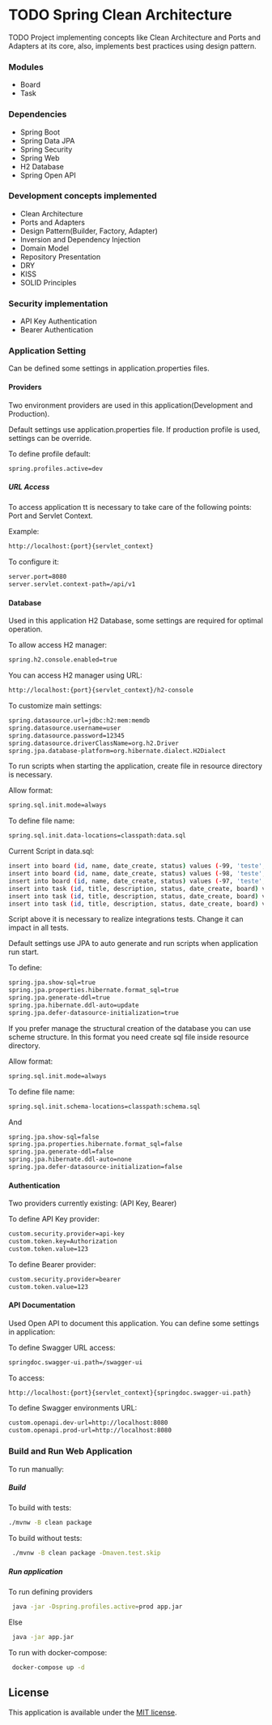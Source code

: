 # TODO Spring Clean Architecture
TODO Project implementing concepts like Clean Architecture and Ports and Adapters at its core, also, implements best practices using design pattern.


### Modules
* Board
* Task

### Dependencies
* Spring Boot
* Spring Data JPA
* Spring Security
* Spring Web
* H2 Database
* Spring Open API

### Development concepts implemented
* Clean Architecture
* Ports and Adapters
* Design Pattern(Builder, Factory, Adapter)
* Inversion and Dependency Injection
* Domain Model
* Repository Presentation
* DRY
* KISS
* SOLID Principles

### Security implementation
* API Key Authentication
* Bearer Authentication

### Application Setting

Can be defined some settings in application.properties files.

#### Providers

Two environment providers are used in this application(Development and Production).

Default settings use application.properties file. If production profile is used, settings can be override.

To define profile default:

```bash
spring.profiles.active=dev
```


##### URL Access

To access application tt is necessary to take care of the following points: Port and Servlet Context. 

Example:

```bash
http://localhost:{port}{servlet_context}
```
  
To configure it:

```bash
server.port=8080
server.servlet.context-path=/api/v1
```

#### Database 

Used in this application H2 Database, some settings are required for optimal operation.

To allow access H2 manager:

```bash
spring.h2.console.enabled=true
```

You can access H2 manager using URL:

```bash
http://localhost:{port}{servlet_context}/h2-console
```

To customize main settings:

```bash
spring.datasource.url=jdbc:h2:mem:memdb
spring.datasource.username=user
spring.datasource.password=12345
spring.datasource.driverClassName=org.h2.Driver
spring.jpa.database-platform=org.hibernate.dialect.H2Dialect
```

To run scripts when starting the application, create file in resource directory is necessary.

Allow format:

```bash
spring.sql.init.mode=always
```

To define file name:

```bash
spring.sql.init.data-locations=classpath:data.sql
```

Current Script in data.sql:

```bash
insert into board (id, name, date_create, status) values (-99, 'teste', '2023-10-10', 'ACTIVE');
insert into board (id, name, date_create, status) values (-98, 'teste', '2023-10-10', 'ACTIVE');
insert into board (id, name, date_create, status) values (-97, 'teste', '2023-10-10', 'ACTIVE');
insert into task (id, title, description, status, date_create, board) values (-99, 'teste', 'teste', 'ACTIVE', '2023-10-10', -99);
insert into task (id, title, description, status, date_create, board) values (-98, 'teste', 'teste', 'ACTIVE', '2023-10-10', -99);
insert into task (id, title, description, status, date_create, board) values (-97, 'teste', 'teste', 'ACTIVE', '2023-10-10', -99);
```

Script above it is necessary to realize integrations tests. Change it can impact in all tests.

Default settings use JPA to auto generate and run scripts when application run start.

To define:

```bash
spring.jpa.show-sql=true
spring.jpa.properties.hibernate.format_sql=true
spring.jpa.generate-ddl=true
spring.jpa.hibernate.ddl-auto=update
spring.jpa.defer-datasource-initialization=true
```
If you prefer manage the structural creation of the database you can use scheme structure. In this format you need create sql file inside resource directory. 

Allow format:

```bash
spring.sql.init.mode=always
```

To define file name:

```bash
spring.sql.init.schema-locations=classpath:schema.sql
```

And

```bash
spring.jpa.show-sql=false
spring.jpa.properties.hibernate.format_sql=false
spring.jpa.generate-ddl=false
spring.jpa.hibernate.ddl-auto=none
spring.jpa.defer-datasource-initialization=false
```

#### Authentication

Two providers currently existing: (API Key, Bearer)

To define API Key provider:

```bash
custom.security.provider=api-key
custom.token.key=Authorization
custom.token.value=123
```

To define Bearer provider:

```bash
custom.security.provider=bearer
custom.token.value=123
```

#### API Documentation

Used Open API to document this application. You can define some settings in application:

To define Swagger URL access:

```bash
springdoc.swagger-ui.path=/swagger-ui
```

To access:

```bash
http://localhost:{port}{servlet_context}{springdoc.swagger-ui.path}
```

To define Swagger environments URL:

```bash
custom.openapi.dev-url=http://localhost:8080
custom.openapi.prod-url=http://localhost:8080
```

### Build and Run Web Application

To run manually:

##### Build

 To build with tests:

 ```bash
 ./mvnw -B clean package 
```

 To build without tests:

```bash
 ./mvnw -B clean package -Dmaven.test.skip
```

##### Run application

To run defining providers

```bash
 java -jar -Dspring.profiles.active=prod app.jar
```

Else

```bash
 java -jar app.jar
```

To run with docker-compose:

```bash
 docker-compose up -d
```


## License

This application is available under the
[MIT license](https://opensource.org/licenses/MIT).







  
